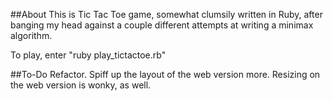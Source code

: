 ##About
This is Tic Tac Toe game, somewhat clumsily written in Ruby, after banging my head against a couple different attempts at writing a minimax algorithm.

To play, enter "ruby play_tictactoe.rb"

##To-Do
Refactor. Spiff up the layout of the web version more. Resizing on the web version is wonky, as well.